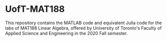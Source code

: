 # UofT-MAT188

This repository contains the MATLAB code and equivalent Julia code for the labs of MAT188 Linear Algebra, offered by University of Toronto's Faculty of Applied Science and Engineering in the 2020 Fall semester. 
